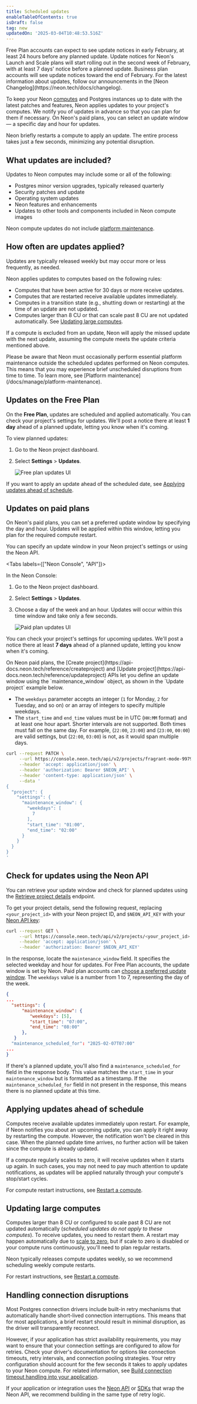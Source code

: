 ```yaml
---
title: Scheduled updates
enableTableOfContents: true
isDraft: false
tag: new
updatedOn: '2025-03-04T10:48:53.516Z'
---
```


<Admonition type="note" title="updates coming soon">
Free Plan accounts can expect to see update notices in early February, at least 24 hours before any planned update. Update notices for Neon's Launch and Scale plans will start rolling out in the second week of February, with at least 7 days' notice before a planned update. Business plan accounts will see update notices toward the end of February. For the latest information about updates, follow our announcements in the [Neon Changelog](https://neon.tech/docs/changelog).
</Admonition>

To keep your Neon [computes](/docs/reference/glossary#compute) and Postgres instances up to date with the latest patches and features, Neon applies updates to your project's computes. We notify you of updates in advance so that you can plan for them if necessary. On Neon's paid plans, you can select an update window — a specific day and hour for updates.

Neon briefly restarts a compute to apply an update. The entire process takes just a few seconds, minimizing any potential disruption.

## What updates are included?

Updates to Neon computes may include some or all of the following:

- Postgres minor version upgrades, typically released quarterly
- Security patches and update
- Operating system updates
- Neon features and enhancements
- Updates to other tools and components included in Neon compute images

Neon compute updates do not include [platform maintenance](/docs/manage/platform-maintenance).

## How often are updates applied?

Updates are typically released weekly but may occur more or less frequently, as needed.

Neon applies updates to computes based on the following rules:

- Computes that have been active for 30 days or more receive updates.
- Computes that are restarted receive available updates immediately.
- Computes in a transition state (e.g., shutting down or restarting) at the time of an update are not updated.
- Computes larger than 8 CU or that can scale past 8 CU are not updated automatically. See [Updating large computes](#updating-large-computes).

If a compute is excluded from an update, Neon will apply the missed update with the next update, assuming the compute meets the update criteria mentioned above.

<Admonition type="important" title="updates outside of scheduled update windows">
Please be aware that Neon must occasionally perform essential platform maintenance outside the scheduled updates performed on Neon computes. This means that you may experience brief unscheduled disruptions from time to time. To learn more, see [Platform maintenance](/docs/manage/platform-maintenance).
</Admonition>

## Updates on the Free Plan

On the **Free Plan**, updates are scheduled and applied automatically. You can check your project's settings for updates. We'll post a notice there at least **1 day** ahead of a planned update, letting you know when it's coming.

To view planned updates:

1. Go to the Neon project dashboard.
2. Select **Settings** > **Updates**.

   ![Free plan updates UI](/docs/manage/free_plan_updates.png)

If you want to apply an update ahead of the scheduled date, see [Applying updates ahead of schedule](#applying-updates-ahead-of-schedule).

## Updates on paid plans

On Neon's paid plans, you can set a preferred update window by specifying the day and hour. Updates will be applied within this window, letting you plan for the required compute restart.

You can specify an update window in your Neon project's settings or using the Neon API.

<Tabs labels={["Neon Console", "API"]}>

<TabItem>
In the Neon Console:

1. Go to the Neon project dashboard.
2. Select **Settings** > **Updates**.
3. Choose a day of the week and an hour. Updates will occur within this time window and take only a few seconds.

   ![Paid plan updates UI](/docs/manage/paid_plan_updates.png)

You can check your project's settings for upcoming updates. We'll post a notice there at least **7 days** ahead of a planned update, letting you know when it's coming.

</TabItem>

<TabItem>
On Neon paid plans, the [Create project](https://api-docs.neon.tech/reference/createproject) and [Update project](https://api-docs.neon.tech/reference/updateproject) APIs let you define an update window using the `maintenance_window` object, as shown in the `Update project` example below.

- The `weekdays` parameter accepts an integer (`1` for Monday, `2` for Tuesday, and so on) or an array of integers to specify multiple weekdays.
- The `start_time` and `end_time` values must be in UTC (`HH:MM` format) and at least one hour apart. Shorter intervals are not supported. Both times must fall on the same day. For example, (`22:00`, `23:00`) and (`23:00`, `00:00`) are valid settings, but (`22:00`, `03:00`) is not, as it would span multiple days.

```bash
curl --request PATCH \
     --url https://console.neon.tech/api/v2/projects/fragrant-mode-99795914 \
     --header 'accept: application/json' \
     --header 'authorization: Bearer $NEON_API' \
     --header 'content-type: application/json' \
     --data '
{
  "project": {
    "settings": {
      "maintenance_window": {
        "weekdays": [
          7
        ],
        "start_time": "01:00",
        "end_time": "02:00"
      }
    }
  }
}
'
```

</TabItem>

</Tabs>

## Check for updates using the Neon API

You can retrieve your update window and check for planned updates using the [Retrieve project details](https://api-docs.neon.tech/reference/getproject) endpoint.

To get your project details, send the following request, replacing `<your_project_id>` with your Neon project ID, and `$NEON_API_KEY` with your [Neon API key](/docs/manage/api-keys):

```bash
curl --request GET \
     --url https://console.neon.tech/api/v2/projects/<your_project_id> \
     --header 'accept: application/json' \
     --header 'authorization: Bearer $NEON_API_KEY'
```

In the response, locate the `maintenance_window` field. It specifies the selected weekday and hour for updates. For Free Plan accounts, the update window is set by Neon. Paid plan accounts can [choose a preferred update window](#updates-on-paid-plans). The `weekdays` value is a number from 1 to 7, representing the day of the week.

```json
{
...
  "settings": {
      "maintenance_window": {
         "weekdays": [5],
         "start_time": "07:00",
         "end_time": "08:00"
      },
   }
  "maintenance_scheduled_for": "2025-02-07T07:00"
...
}
```

If there's a planned update, you'll also find a `maintenance_scheduled_for` field in the response body. This value matches the `start_time` in your `maintenance_window` but is formatted as a timestamp. If the `maintenance_scheduled_for` field in not present in the response, this means there is no planned update at this time.

## Applying updates ahead of schedule

Computes receive available updates immediately upon restart. For example, if Neon notifies you about an upcoming update, you can apply it right away by restarting the compute. However, the notification won't be cleared in this case. When the planned update time arrives, no further action will be taken since the compute is already updated.

If a compute regularly scales to zero, it will receive updates when it starts up again. In such cases, you may not need to pay much attention to update notifications, as updates will be applied naturally through your compute's stop/start cycles.

For compute restart instructions, see [Restart a compute](/docs/manage/endpoints#restart-a-compute).

## Updating large computes

Computes larger than 8 CU or configured to scale past 8 CU are not updated automatically (_scheduled updates do not apply to these computes_). To receive updates, you need to restart them. A restart may happen automatically due to [scale to zero](/docs/introduction/scale-to-zero), but if scale to zero is disabled or your compute runs continuously, you'll need to plan regular restarts.

Neon typically releases compute updates weekly, so we recommend scheduling weekly compute restarts.

For restart instructions, see [Restart a compute](/docs/manage/endpoints#restart-a-compute).

## Handling connection disruptions

Most Postgres connection drivers include built-in retry mechanisms that automatically handle short-lived connection interruptions. This means that for most applications, a brief restart should result in minimal disruption, as the driver will transparently reconnect.

However, if your application has strict availability requirements, you may want to ensure that your connection settings are configured to allow for retries. Check your driver's documentation for options like connection timeouts, retry intervals, and connection pooling strategies. Your retry configuration should account for the few seconds it takes to apply updates to your Neon compute. For related information, see [Build connection timeout handling into your application](/docs/connect/connection-latency#build-connection-timeout-handling-into-your-application).

If your application or integration uses the [Neon API](https://api-docs.neon.tech/reference/getting-started-with-neon-api) or [SDKs](https://neon.tech/docs/reference/sdk) that wrap the Neon API, we recommend building in the same type of retry logic.

<NeedHelp/>
